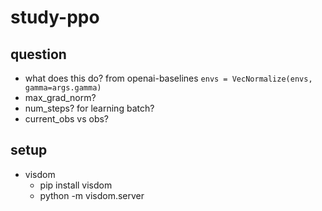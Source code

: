 # study-ppo

## question
* what does this do? from openai-baselines
  `envs = VecNormalize(envs, gamma=args.gamma)`
* max_grad_norm?
* num_steps? for learning batch?
* current_obs vs obs?

## setup
* visdom
  * pip install visdom
  * python -m visdom.server
